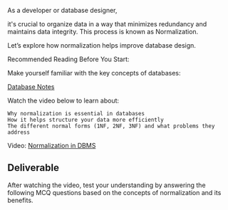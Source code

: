 As a developer or database designer,

it's crucial to organize data in a way that minimizes redundancy and maintains data integrity. This process is known as Normalization.

Let’s explore how normalization helps improve database design.

Recommended Reading Before You Start:

Make yourself familiar with the key concepts of databases:

[Database Notes](https://drive.google.com/file/d/12MjsTmwfdN3RRPRNRnmNabGMMZHCLOq3/view?usp=drive_link)

Watch the video below to learn about:

    Why normalization is essential in databases
    How it helps structure your data more efficiently
    The different normal forms (1NF, 2NF, 3NF) and what problems they address
Video: [Normalization in DBMS](https://www.loom.com/share/479a78e0629049c39966388fba0b0451?sid=22ee0e52-4eb3-409b-a3f3-06f25ff4391b)

## Deliverable

After watching the video, test your understanding by answering the following MCQ questions based on the concepts of normalization and its benefits.


